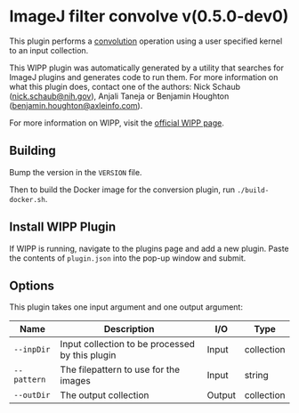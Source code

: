 # ImageJ filter convolve v(0.5.0-dev0)

This plugin performs a [convolution](https://en.wikipedia.org/wiki/Convolution) operation using a user specified kernel to an
input collection.

This WIPP plugin was automatically generated by a utility that searches for
ImageJ plugins and generates code to run them. For more information on what this
plugin does, contact one of the authors: Nick Schaub (nick.schaub@nih.gov),
Anjali Taneja or Benjamin Houghton (benjamin.houghton@axleinfo.com).

For more information on WIPP, visit the [official WIPP page](https://isg.nist.gov/deepzoomweb/software/wipp).

## Building

Bump the version in the `VERSION` file.

Then to build the Docker image for the conversion plugin, run
`./build-docker.sh`.

## Install WIPP Plugin

If WIPP is running, navigate to the plugins page and add a new plugin.
Paste the contents of `plugin.json` into the pop-up window and submit.

## Options

This plugin takes one input argument and one output argument:

| Name              | Description                                     | I/O    | Type       |
| ----------------- | ----------------------------------------------- | ------ | ---------- |
| `--inpDir`        | Input collection to be processed by this plugin | Input  | collection |
| `--pattern`       | The filepattern to use for the images           | Input  | string     |
| `--outDir`        | The output collection                           | Output | collection |
